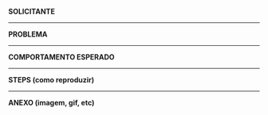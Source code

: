 **SOLICITANTE**


----


**PROBLEMA**


----


**COMPORTAMENTO ESPERADO**


----


**STEPS (como reproduzir)**


----


**ANEXO (imagem, gif, etc)**
